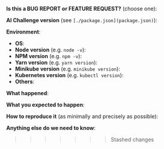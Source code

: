<!-- Thanks for filing an issue! Before hitting the button, please answer these questions.-->

**Is this a BUG REPORT or FEATURE REQUEST?** (choose one):

<!--
If this is a BUG REPORT, please:
  - Fill in as much of the template below as you can.  Not every item may be applicable. If you leave out information, we can't help you as well.

If this is a FEATURE REQUEST, please:
  - Describe *in detail* the feature/behavior/change you'd like to see.

In both cases, be ready for followup questions, and please respond in a timely
manner.  If we can't reproduce a bug or think a feature already exists, we
might close your issue.  If we're wrong, PLEASE feel free to reopen it and
explain why.
-->

**AI Challenge version** (see `[./package.json](package.json)`):


**Environment**:
- **OS**:
- **Node version** (e.g. `node -v`):
- **NPM version** (e.g. `npm -v`):
- **Yarn version** (e.g. `yarn version`):
- **Minikube version** (e.g. `minikube version`):
- **Kubernetes version** (e.g. `kubectl version`):
- **Others**:

**What happened**:

**What you expected to happen**:

**How to reproduce it** (as minimally and precisely as possible):

**Anything else do we need to know**:
>>>>>>> Stashed changes
